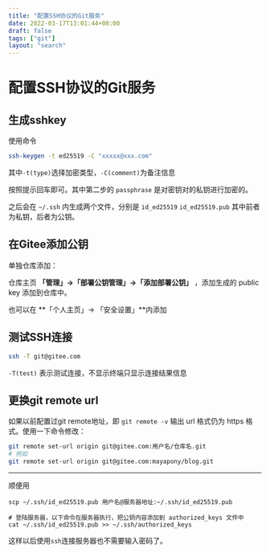```yaml
---
title: "配置SSH协议的Git服务"
date: 2022-03-17T13:01:44+08:00
draft: false
tags: ["git"]
layout: "search"
---
```


# 配置SSH协议的Git服务

## 生成sshkey

使用命令

```sh
ssh-keygen -t ed25519 -C "xxxxx@xxx.com"  
```

其中`-t(type)`选择加密类型，`-C(comment)`为备注信息

按照提示回车即可。其中第二步的 `passphrase` 是对密钥对的私钥进行加密的。

之后会在 `~/.ssh` 内生成两个文件，分别是 `id_ed25519` `id_ed25519.pub` 其中前者为私钥，后者为公钥。

## 在Gitee添加公钥

单独仓库添加：

仓库主页 **「管理」->「部署公钥管理」->「添加部署公钥」** ，添加生成的 public key 添加到仓库中。

也可以在 **「个人主页」-> 「安全设置」**内添加

## 测试SSH连接

```sh
ssh -T git@gitee.com
```

`-T(test)` 表示测试连接，不显示终端只显示连接结果信息



## 更换git remote url

如果以前配置过git remote地址，即 `git remote -v` 输出 url 格式仍为 https 格式。使用一下命令修改：

```sh
git remote set-url origin git@gitee.com:用户名/仓库名.git
# 例如
git remote set-url origin git@gitee.com:mayapony/blog.git
```

---

顺便用

```shell
scp ~/.ssh/id_ed25519.pub 用户名@服务器地址:~/.ssh/id_ed25519.pub 

# 登陆服务器，以下命令在服务器执行，把公钥内容添加到 authorized_keys 文件中
cat ~/.ssh/id_ed25519.pub >> ~/.ssh/authorized_keys
```

这样以后使用`ssh`连接服务器也不需要输入密码了。
